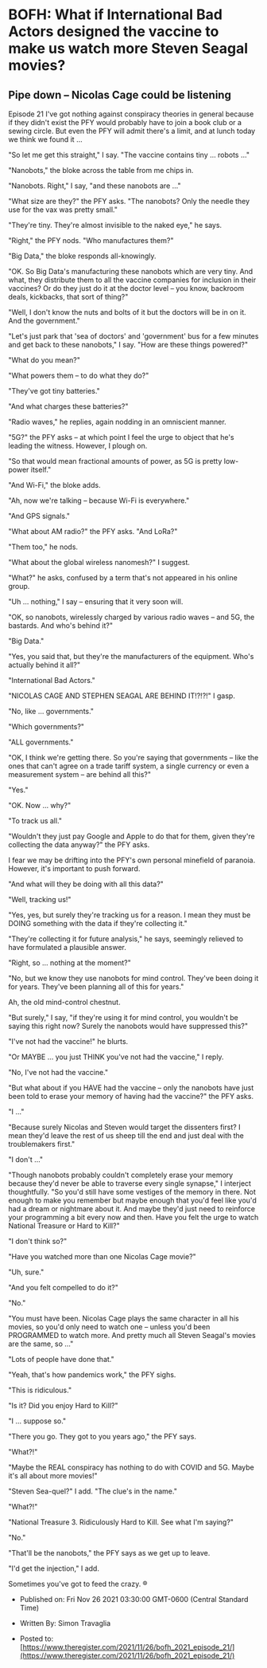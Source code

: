 # BOFH: What if International Bad Actors designed the vaccine to make us watch more Steven Seagal movies?

## Pipe down – Nicolas Cage could be listening

Episode 21 I've got nothing against conspiracy theories in general because if they didn't exist the PFY would probably have to join a book club or a sewing circle. But even the PFY will admit there's a limit, and at lunch today we think we found it ...

"So let me get this straight," I say. "The vaccine contains tiny … robots …"

"Nanobots," the bloke across the table from me chips in.

"Nanobots. Right," I say, "and these nanobots are …"

"What size are they?" the PFY asks. "The nanobots? Only the needle they use for the vax was pretty small."

"They're tiny. They're almost invisible to the naked eye," he says.

"Right," the PFY nods. "Who manufactures them?"

"Big Data," the bloke responds all-knowingly.

"OK. So Big Data's manufacturing these nanobots which are very tiny. And what, they distribute them to all the vaccine companies for inclusion in their vaccines? Or do they just do it at the doctor level – you know, backroom deals, kickbacks, that sort of thing?"

"Well, I don't know the nuts and bolts of it but the doctors will be in on it. And the government."

"Let's just park that 'sea of doctors' and 'government' bus for a few minutes and get back to these nanobots," I say. "How are these things powered?"

"What do you mean?"

"What powers them – to do what they do?"

"They've got tiny batteries."

"And what charges these batteries?"

"Radio waves," he replies, again nodding in an omniscient manner.

"5G?" the PFY asks – at which point I feel the urge to object that he's leading the witness. However, I plough on.

"So that would mean fractional amounts of power, as 5G is pretty low-power itself."

"And Wi-Fi," the bloke adds.

"Ah, now we're talking – because Wi-Fi is everywhere."

"And GPS signals."

"What about AM radio?" the PFY asks. "And LoRa?"

"Them too," he nods.

"What about the global wireless nanomesh?" I suggest.

"What?" he asks, confused by a term that's not appeared in his online group.

"Uh … nothing," I say – ensuring that it very soon will.

"OK, so nanobots, wirelessly charged by various radio waves – and 5G, the bastards. And who's behind it?"

"Big Data."

"Yes, you said that, but they're the manufacturers of the equipment. Who's actually behind it all?"

"International Bad Actors."

"NICOLAS CAGE AND STEPHEN SEAGAL ARE BEHIND IT!?!?!" I gasp.

"No, like … governments."

"Which governments?"

"ALL governments."

"OK, I think we're getting there. So you're saying that governments – like the ones that can't agree on a trade tariff system, a single currency or even a measurement system – are behind all this?"

"Yes."

"OK. Now … why?"

"To track us all."

"Wouldn't they just pay Google and Apple to do that for them, given they're collecting the data anyway?" the PFY asks.

I fear we may be drifting into the PFY's own personal minefield of paranoia. However, it's important to push forward.

"And what will they be doing with all this data?"

"Well, tracking us!"

"Yes, yes, but surely they're tracking us for a reason. I mean they must be DOING something with the data if they're collecting it."

"They're collecting it for future analysis," he says, seemingly relieved to have formulated a plausible answer.

"Right, so … nothing at the moment?"

"No, but we know they use nanobots for mind control. They've been doing it for years. They've been planning all of this for years."

Ah, the old mind-control chestnut.

"But surely," I say, "if they're using it for mind control, you wouldn't be saying this right now? Surely the nanobots would have suppressed this?"

"I've not had the vaccine!" he blurts.

"Or MAYBE … you just THINK you've not had the vaccine," I reply.

"No, I've not had the vaccine."

"But what about if you HAVE had the vaccine – only the nanobots have just been told to erase your memory of having had the vaccine?" the PFY asks.

"I …"

"Because surely Nicolas and Steven would target the dissenters first? I mean they'd leave the rest of us sheep till the end and just deal with the troublemakers first."

"I don't …"

"Though nanobots probably couldn't completely erase your memory because they'd never be able to traverse every single synapse," I interject thoughtfully. "So you'd still have some vestiges of the memory in there. Not enough to make you remember but maybe enough that you'd feel like you'd had a dream or nightmare about it. And maybe they'd just need to reinforce your programming a bit every now and then. Have you felt the urge to watch National Treasure or Hard to Kill?"

"I don't think so?"

"Have you watched more than one Nicolas Cage movie?"

"Uh, sure."

"And you felt compelled to do it?"

"No."

"You must have been. Nicolas Cage plays the same character in all his movies, so you'd only need to watch one – unless you'd been PROGRAMMED to watch more. And pretty much all Steven Seagal's movies are the same, so …"

"Lots of people have done that."

"Yeah, that's how pandemics work," the PFY sighs.

"This is ridiculous."

"Is it? Did you enjoy Hard to Kill?"

"I … suppose so."

"There you go. They got to you years ago," the PFY says.

"What?!"

"Maybe the REAL conspiracy has nothing to do with COVID and 5G. Maybe it's all about more movies!"

"Steven Sea-quel?" I add. "The clue's in the name."

"What?!"

"National Treasure 3. Ridiculously Hard to Kill. See what I'm saying?"

"No."

"That'll be the nanobots," the PFY says as we get up to leave.

"I'd get the injection," I add.

Sometimes you've got to feed the crazy. ®



- Published on: Fri Nov 26 2021 03:30:00 GMT-0600 (Central Standard Time)

- Written By: Simon Travaglia

- Posted to: [https://www.theregister.com/2021/11/26/bofh_2021_episode_21/](https://www.theregister.com/2021/11/26/bofh_2021_episode_21/)